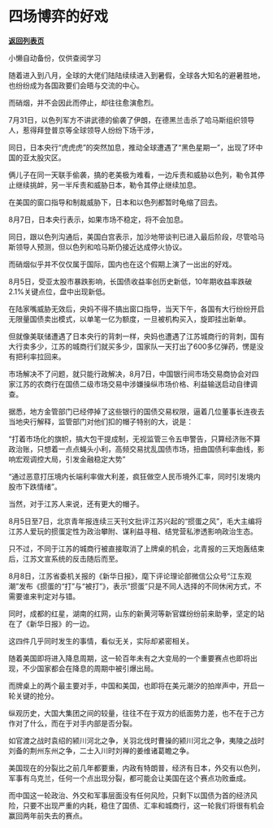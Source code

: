 # 四场博弈的好戏

[**返回列表页**](/gzh/政事堂2019)

小懒自动备份，仅供查阅学习

随着进入到八月，全球的大佬们陆陆续续进入到暑假，全球各大知名的避暑胜地，也纷纷成为各国政要们会晤与交流的中心。  

而硝烟，并不会因此而停止，却往往愈演愈烈。  

7月31日，以色列军方不讲武德的偷袭了伊朗，在德黑兰击杀了哈马斯组织领导人，惹得拜登普京等全球领导人纷纷下场干涉，

同日，日本央行“虎虎虎”的突然加息，推动全球遭遇了“黑色星期一”，出现了环中国的亚太股灾区。

俩儿子在同一天联手偷袭，搞的老美极为难看，一边斥责和威胁以色列，勒令其停止继续挑衅，另一半斥责和威胁日本，勒令其停止继续加息。

在美国的窗口指导和制裁威胁下，日本和以色列都暂时龟缩了回去。

8月7日，日本央行表示，如果市场不稳定，将不会加息。

同日，跟以色列沟通后，美国白宫表示，加沙地带谈判已进入最后阶段，尽管哈马斯领导人预测，但以色列和哈马斯仍接近达成停火协议。

  

而硝烟似乎并不仅仅属于国际，国内也在这个假期上演了一出出的好戏。

8月5日，受亚太股市暴跌影响，长国债收益率创历史新低，10年期收益率跌破2.1%关键点位，盘中出现新低。  

在陆家嘴威胁无效后，央妈不得不搞出窗口指导，当天下午，各国有大行纷纷开启无限量国债卖出模式，以单笔一亿为额度，一旦被机构买入，旋即挂出新单。

但就像美联储遭遇了日本央行的背刺一样，央妈也遭遇了江苏城商行的背刺，国有大行卖多少，江苏的城商行们就买多少，国家队一天打出了600多亿弹药，愣是没有把利率拉回来。

市场解决不了问题，就只能行政解决，8月7日，中国银行间市场交易商协会对四家江苏的农商行在国债二级市场交易中涉嫌操纵市场价格、利益输送启动自律调查。

据悉，地方金管部门已经停掉了这些银行的国债交易权限，逼着几位董事长连夜去当地央行解释，监管部门对他们扣的帽子特别的大，说是：

“打着市场化的旗帜，搞大包干提成制，无视监管三令五申警告，只算经济账不算政治账，只想着一点点蝇头小利，高频交易扰乱国债市场，扭曲国债利率曲线，影响宏观调控大局，引发金融稳定大势”

“通过恶意打压境内长端利率做大利差，疯狂做空人民币境外汇率，同时引发境内股市下跌情绪”。

当然，对于江苏人来说，还有更大的帽子。  

8月5日至7日，北京青年报连续三天刊文批评江苏兴起的“掼蛋之风”，毛大主编将江苏人爱玩的掼蛋定性为政治攀附、谋利益寻租、结党营私渗透影响政治生态。

只不过，不同于江苏的城商行被直接取消了上牌桌的机会，北青报的三天炮轰结束后，江苏文宣系统的反击随后而至。

8月8日，江苏省委机关报的《新华日报》，麾下评论理论部微信公众号“江东观潮”发布《掼蛋的“打”与“被打”》，表示“掼蛋”只是不同人选择的不同休闲方式，不需要谁来判定对与错。

同时，成都的红星，湖南的红网，山东的新黄河等新官媒纷纷前来助拳，坚定的站在了《新华日报》的一边。

这四件几乎同时发生的事情，看似无关，实际却紧密相关。

随着美国即将进入降息周期，这一轮百年未有之大变局的一个重要赛点也即将出现，不少国家都会在降息的周期中被引爆出局。  

而牌桌上的两个最主要对手，中国和美国，也即将在美元潮汐的拍岸声中，开启一轮关键的抢分。  

纵观历史，大国大集团之间的较量，往往不在于双方的纸面势力差，也不在于己方作对了什么，而在于对手内部是否分裂。  

如官渡之战时袁绍的颍川河北之争，关羽北伐时曹操的颍川河北之争，夷陵之战时刘备的荆州东州之争，二士入川时刘禅的姜维诸葛瞻之争。  

美国现在的分裂比之前几年都要重，内政有特朗普，经济有日本，外交有以色列，军事有乌克兰，任何一个点出现分裂，都可能会让美国在这个赛点功败垂成。

而中国这一轮政治、外交和军事层面没有任何风险，只剩下以国债为首的经济风险，只要不出现严重的内耗，稳住了国债、汇率和城商行，这一轮我们将很有机会赢回两年前失去的赛点。


